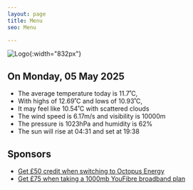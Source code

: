 ```yaml
---
layout: page
title: Menu
seo: Menu

---
```


![Logo](/images/logo.jpg){:width="832px"}

<!-- weather_marker starts -->
## On Monday, 05 May 2025

- The average temperature today is 11.7˚C,
- With highs of 12.69˚C and lows of 10.93˚C,
- It may feel like 10.54˚C with scattered clouds
- The wind speed is 6.17m/s and visibility is 10000m
- The pressure is 1023hPa and humidity is 62%
- The sun will rise at 04:31 and set at 19:38

<!-- weather_marker ends -->

## Sponsors

- [Get £50 credit when switching to Octopus Energy](https://bit.ly/3oD1nnS)
- [Get £75 when taking a 1000mb YouFibre broadband plan](https://aklam.io/91zWhU?)

